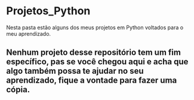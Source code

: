 # Projetos_Python
Nesta pasta estão alguns dos meus projetos em Python voltados para o meu aprendizado.

## Nenhum projeto desse repositório tem um fim específico, pas se você chegou aqui e acha que algo também possa te ajudar no seu aprendizado, fique a vontade para fazer uma cópia.
